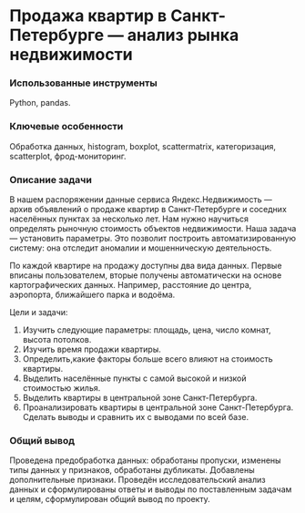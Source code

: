 
# Продажа квартир в Санкт-Петербурге — анализ рынка недвижимости

### Использованные инструменты
Python, pandas.

### Ключевые особенности
Обработка данных, histogram, boxplot, scattermatrix, категоризация, scatterplot, фрод-мониторинг.

### Описание задачи
В нашем распоряжении данные сервиса Яндекc.Недвижимость — архив объявлений о продаже квартир в Санкт-Петербурге и соседних населённых пунктах за несколько лет. Нам нужно научиться определять рыночную стоимость объектов недвижимости. Наша задача — установить параметры. Это позволит построить автоматизированную систему: она отследит аномалии и мошенническую деятельность. 

По каждой квартире на продажу доступны два вида данных. Первые вписаны пользователем, вторые получены автоматически на основе картографических данных. Например, расстояние до центра, аэропорта, ближайшего парка и водоёма. 

Цели и задачи:
1. Изучить следующие параметры: площадь, цена, число комнат, высота потолков.
2. Изучить время продажи квартиры.
4. Определить,какие факторы больше всего влияют на стоимость квартиры.
5. Выделить населённые пункты с самой высокой и низкой стоимостью жилья.
6. Выделить квартиры в центральной зоне Санкт-Петербурга.
7. Проанализировать квартиры в центральной зоне Санкт-Петербурга. Сделать выводы и сравнить их с выводами по всей базе.

### Общий вывод
Проведена предобработка данных: обработаны пропуски, изменены типы данных у признаков, обработаны дубликаты. Добавлены дополнительные признаки. Проведён исследовательский анализ данных и сформулированы ответы и выводы по поставленным задачам и целям, сформулирован общий вывод по проекту.
